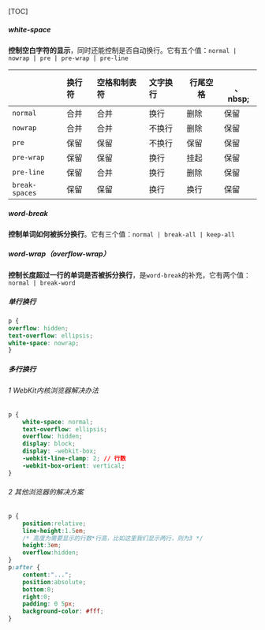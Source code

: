 [TOC]



##### white-space

**控制空白字符的显示**，同时还能控制是否自动换行。它有五个值：`normal | nowrap | pre | pre-wrap | pre-line`

|                | 换行符 | 空格和制表符 | 文字换行 | 行尾空格 | </br>、nbsp; |
| :------------- | :----- | :----------- | :------- | -------- | ------------ |
| `normal`       | 合并   | 合并         | 换行     | 删除     | 保留         |
| `nowrap`       | 合并   | 合并         | 不换行   | 删除     | 保留         |
| `pre`          | 保留   | 保留         | 不换行   | 保留     | 保留         |
| `pre-wrap`     | 保留   | 保留         | 换行     | 挂起     | 保留         |
| `pre-line`     | 保留   | 合并         | 换行     | 删除     | 保留         |
| `break-spaces` | 保留   | 保留         | 换行     | 换行     | 保留         |

##### word-break

**控制单词如何被拆分换行**。它有三个值：`normal | break-all | keep-all`

##### word-wrap（overflow-wrap）

**控制长度超过一行的单词是否被拆分换行**，是`word-break`的补充，它有两个值：`normal | break-word`

##### 单行换行

~~~css
p {
overflow: hidden;
text-overflow: ellipsis;
white-space: nowrap;
}
~~~

##### 多行换行

###### 1 WebKit内核浏览器解决办法

~~~css
p {
    white-space: normal;
    text-overflow: ellipsis;
    overflow: hidden;
    display: block;
    display: -webkit-box; 
    -webkit-line-clamp: 2; // 行数
    -webkit-box-orient: vertical;
}
~~~

###### 2 其他浏览器的解决方案

~~~css
p {
    position:relative;
    line-height:1.5em;
    /* 高度为需要显示的行数*行高，比如这里我们显示两行，则为3 */
    height:3em;
    overflow:hidden;
}
p:after {
    content:"...";
    position:absolute;
    bottom:0;
    right:0;
    padding: 0 5px;
    background-color: #fff;
}

~~~



